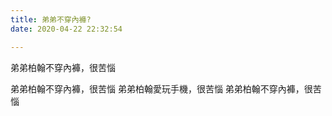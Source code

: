 ```yaml
---
title: 弟弟不穿內褲?
date: 2020-04-22 22:32:54

---
```


弟弟柏翰不穿內褲，很苦惱
<!-- more -->

弟弟柏翰不穿內褲，很苦惱
弟弟柏翰愛玩手機，很苦惱
弟弟柏翰不穿內褲，很苦惱



